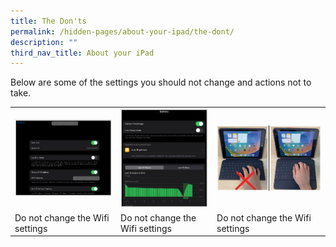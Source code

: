 ```yaml
---
title: The Don'ts
permalink: /hidden-pages/about-your-ipad/the-dont/
description: ""
third_nav_title: About your iPad
---
```

Below are some of the settings you should not change and actions not to take.

<table>
	<tbody>
		<tr>
			<td><img src="/images/PDLP/About_ipad/The_dont/wifi_setting.png">
			</td>
			<td><img src="/images/PDLP/About_ipad/The_dont/lowpower.png">
			</td>
			<td><img src="/images/PDLP/About_ipad/The_dont/folding.png">
			</td>
		</tr>
		<tr>
			<td>Do not change the Wifi settings
			</td>
			<td>Do not change the Wifi settings
			</td>
			<td>Do not change the Wifi settings
			</td>
			</tr>
	</tbody>
</table>